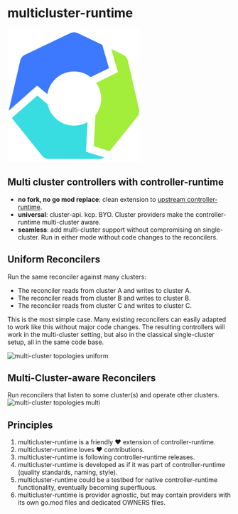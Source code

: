 # multicluster-runtime

<img src="./contrib/logo/logo.png" width="300"/>

## Multi cluster controllers with controller-runtime

- **no fork, no go mod replace**: clean extension to [upstream controller-runtime](https://github.com/kubernetes-sigs/controller-runtime).
- **universal**: cluster-api. kcp. BYO. Cluster providers make the controller-runtime multi-cluster aware.
- **seamless**: add multi-cluster support without compromising on single-cluster. Run in either mode without code changes to the reconcilers. 

## Uniform Reconcilers

Run the same reconciler against many clusters:
- The reconciler reads from cluster A and writes to cluster A.
- The reconciler reads from cluster B and writes to cluster B.
- The reconciler reads from cluster C and writes to cluster C.

This is the most simple case. Many existing reconcilers can easily adapted to work like this without major code changes. The resulting controllers will work in the multi-cluster setting, but also in the classical single-cluster setup, all in the same code base.

![multi-cluster topologies uniform](https://github.com/user-attachments/assets/b91a3aac-6a1c-481e-8961-2f25605aeffe)

## Multi-Cluster-aware Reconcilers

Run reconcilers that listen to some cluster(s) and operate other clusters.
![multi-cluster topologies multi](https://github.com/user-attachments/assets/d7e37c39-66e3-4912-89ac-5441f0ad5669)

## Principles

1. multicluster-runtime is a friendly ❤️ extension of controller-runtime.
2. multicluster-runtime loves ❤️ contributions.
3. multicluster-runtime is following controller-runtime releases.
4. multicluster-runtime is developed as if it was part of controller-runtime (quality standards, naming, style).
5. multicluster-runtime could be a testbed for native controller-runtime functionality, eventually becoming superfluous.
6. multicluster-runtime is provider agnostic, but may contain providers with its own go.mod files and dedicated OWNERS files.
